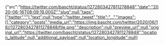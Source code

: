 {"src":"https://twitter.com/bascht/status/1272803427811278848","date":"2020-06-16T08:09:19.000Z","slug":null,"tags":["twitter",""],"text":null,"type":"twitter_tweet","title":"…","images":[],"category":"posts","media_url":"https://img.bascht.com/twitter/2020/06/16//1272803427811278848/file.png","description":null,"preview_url":null,"original_url":"https://twitter.com/bascht/status/1272803427811278848","location_latitude":null,"additional_payload":null,"location_longitude":null}